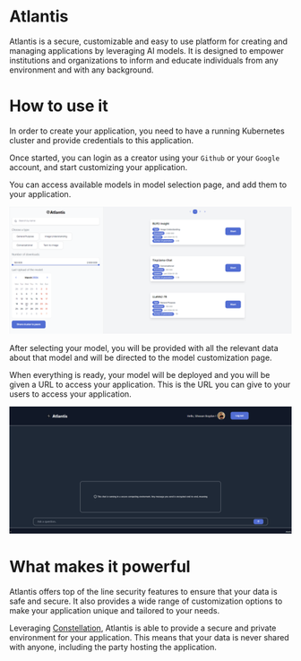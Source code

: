 # Atlantis

Atlantis is a secure, customizable and easy to use platform for creating and managing applications by leveraging AI models. It is designed to empower institutions and organizations to inform and educate individuals from any environment and with any background.

# How to use it

In order to create your application, you need to have a running Kubernetes cluster and provide credentials to this application.

Once started, you can login as a creator using your `Github` or your `Google` account, and start customizing your application.

You can access available models in model selection page, and add them to your application.

![models_page](docs/models.png)

After selecting your model, you will be provided with all the relevant data about that model and will be directed to the model customization page.

When everything is ready, your model will be deployed and you will be given a URL to access your application. This is the URL you can give to your users to access your application.

![chat_page](docs/chat.png)

# What makes it powerful

Atlantis offers top of the line security features to ensure that your data is safe and secure. It also provides a wide range of customization options to make your application unique and tailored to your needs.

Leveraging [Constellation](https://github.com/edgelesssys/constellation), Atlantis is able to provide a secure and private environment for your application. This means that your data is never shared with anyone, including the party hosting the application. 

